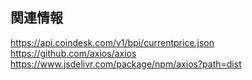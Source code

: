 ## 関連情報
https://api.coindesk.com/v1/bpi/currentprice.json
https://github.com/axios/axios
https://www.jsdelivr.com/package/npm/axios?path=dist
